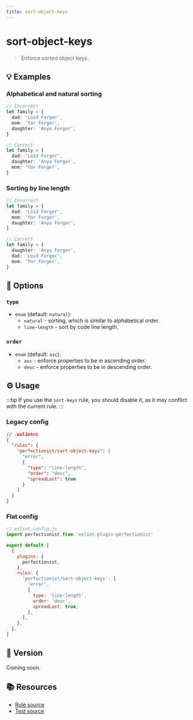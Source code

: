 ```yaml
---
title: sort-object-keys
---
```


# sort-object-keys

> Enforce sorted object keys.

## 💡 Examples

### Alphabetical and natural sorting

<!-- prettier-ignore -->
```ts
// Incorrect
let family = {
  dad: 'Loid Forger',
  mom: 'Yor Forger',
  daughter: 'Anya Forger',
}

// Correct
let family = {
  dad: 'Loid Forger',
  daughter: 'Anya Forger',
  mom: 'Yor Forger',
}
```

### Sorting by line length

<!-- prettier-ignore -->
```ts
// Incorrect
let family = {
  dad: 'Loid Forger',
  mom: 'Yor Forger',
  daughter: 'Anya Forger',
}

// Correct
let family = {
  daughter: 'Anya Forger',
  dad: 'Loid Forger',
  mom: 'Yor Forger',
}
```

## 🔧 Options

### `type`

- `enum` (default: `natural`):
  - `natural` - sorting, which is similar to alphabetical order.
  - `line-length` - sort by code line length.

### `order`

- `enum` (default: `asc`):
  - `asc` - enforce properties to be in ascending order.
  - `desc` - enforce properties to be in descending order.

## ⚙️ Usage

:::tip
If you use the `sort-keys` rule, you should disable it, as it may conflict with the current rule.
:::

### Legacy config

```json
// .eslintrc
{
  "rules": {
    "perfectionist/sort-object-keys": [
      "error",
      {
        "type": "line-length",
        "order": "desc",
        "spreadLast": true
      }
    ]
  }
}
```

### Flat config

```js
// eslint.config.js
import perfectionist from 'eslint-plugin-perfectionist'

export default [
  {
    plugins: {
      perfectionist,
    },
    rules: {
      'perfectionist/sort-object-keys': [
        'error',
        {
          type: 'line-length',
          order: 'desc',
          spreadLast: true,
        },
      ],
    },
  },
]
```

## 🚀 Version

Coming soon.

## 📚 Resources

- [Rule source](https://github.com/azat-io/eslint-plugin-perfectionist/blob/main/rules/sort-object-keys.ts)
- [Test source](https://github.com/azat-io/eslint-plugin-perfectionist/blob/main/test/sort-object-keys.test.ts)
